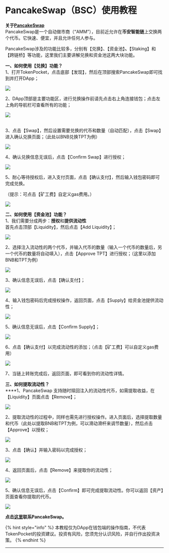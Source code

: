 # PancakeSwap（BSC）使用教程

**关于**[**PancakeSwap**](https://pancakeswap.finance)\
PancakeSwap是一个自动做市商（“AMM”），目前近允许在**币安智能链**上交换两个代币。它快速、便宜，并且允许任何人参与。

PancakeSwap涉及的功能比较多，分别有【兑换】、【资金池】**、**【Staking】和【跨链桥】等功能，这里我们主要讲解兑换和资金池这两大块功能。

**一、如何使用【兑换】功能？**\
1、打开TokenPocket，点击底部【发现】，然后在顶部搜索PancakeSwap即可找到并打开DApp；

![](<../.gitbook/assets/1 (2).jpg>)

2、DApp顶部是主要功能区，进行兑换操作前请先点击右上角连接钱包；点击左上角的导航栏可查看所有的功能；

![](../.gitbook/assets/dao-hang-lan-.jpg)

\
3、点击【Swap】，然后设置需要兑换的代币和数量（自动匹配），点击【Swap】进入确认兑换页面；（此处以BNB兑换TPT为例）

![](<../.gitbook/assets/2 (3).jpg>)

4、确认兑换信息无误后，点击【Confirm Swap】进行授权；

![](<../.gitbook/assets/3 (2).jpg>)

5、耐心等待授权后，进入支付页面，点击【确认支付】，然后输入钱包密码即可完成兑换。

（提示：可点击【矿工费】自定义gas费用。）

![](../.gitbook/assets/4.jpg)

**二、如何使用【资金池】功能？**\
1、我们需要分成两步：**授权**和**提供流动性**\
首先点击顶部【Liquidity】，然后点击【Add Liquidity】；

![](../.gitbook/assets/5.jpg)

2、选择注入流动性的两个代币，并输入代币的数量（输入一个代币的数量后，另一个代币的数量将自动填入），点击【Approve TPT】进行授权；（这里以添加BNB和TPT为例）

![](../.gitbook/assets/6.jpg)

3、确认信息无误后，点击【确认支付】；

![](../.gitbook/assets/7.jpg)

4、输入钱包密码后完成授权操作，返回页面，点击【Supply】给资金池提供流动性；

![](../.gitbook/assets/8.jpg)

5、确认信息无误后，点击【Confirm Supply】；

![](../.gitbook/assets/9.jpg)

6、点击【确认支付】以完成流动性的添加；（点击【矿工费】可以自定义gas费用）

![](../.gitbook/assets/10.jpg)

7、当链上转账完成后，返回页面，即可看到你的流动性详情。

**三、如何提取流动性？**\
****1、PancakeSwap 支持随时赎回注入的流动性代币，如需提取收益，在【Liquidity】页面点击【Remove】；

![](../.gitbook/assets/11.jpg)

2、提取流动性的过程中，同样也需先进行授权操作。进入页面后，选择提取数量和代币（此处以提取BNB和TPT为例，可以滑动滑杆来调节数量），然后点击【Approve】以授权；

![](../.gitbook/assets/12.jpg)

3、点击【确认】并输入密码以完成授权；

![](../.gitbook/assets/13.jpg)

4、返回页面后，点击【Remove】来提取你的流动性；

![](../.gitbook/assets/14.jpg)

5、确认信息无误后，点击【Confirm】即可完成提取流动性。你可以返回【资产】页面查看你提取的代币。

![](../.gitbook/assets/15.jpg)

**点击**[**这里**](https://docs.pancakeswap.finance/contact-us)**联系PancakeSwap。**

{% hint style="info" %}
本教程仅为DApp在钱包端的操作指南，不代表TokenPocket的投资建议。投资有风险，您须充分认识风险，并自行作出投资决策。
{% endhint %}

****

